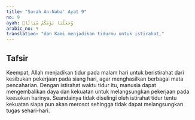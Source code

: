 ```yaml
---
title: "Surah An-Naba' Ayat 9"
no: 9
ayah: وَّجَعَلْنَا نَوْمَكُمْ سُبَاتًاۙ 
arabic_no: ٩
translation: "dan Kami menjadikan tidurmu untuk istirahat,"
---
```


## Tafsir

Keempat, Allah menjadikan tidur pada malam hari untuk beristirahat dari kesibukan pekerjaan pada siang hari, agar menghasilkan berbagai mata pencaharian. Dengan istirahat waktu tidur itu, manusia dapat mengembalikan daya dan kekuatan untuk melangsungkan pekerjaan pada keesokan harinya. Seandainya tidak diselingi oleh istirahat tidur tentu kekuatan siapa pun akan merosot sehingga tidak dapat melangsungkan tugas sehari-hari.